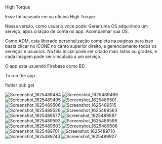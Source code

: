 High Torque

Esse foi baseado em na oficina High Torque. 

Nessa versão, como usuario voce pode: Gerar uma OS adquirindo um serviço, apos criação de conta no app.
Acompanhar sua OS.

Como ADM, esta liberado personalização completa na paginas para isso basta clicar no ICONE no canto superior direito, e gerenciamento todos os serviços e usuarios.
Na tela inicial pode ser criado mais listas ou grades, e cada imagem pode ser vinculada a um serviço.

O app esta usuando Firebase como BD.

To run the app

flutter pub get

![Screenshot_1625489484](https://user-images.githubusercontent.com/69984151/124478358-7e9f0a00-dd7b-11eb-916f-94dcf6ed8636.png)
![Screenshot_1625489489](https://user-images.githubusercontent.com/69984151/124478363-7fd03700-dd7b-11eb-9938-b86fdf6577b6.png)
![Screenshot_1625489495](https://user-images.githubusercontent.com/69984151/124478365-8068cd80-dd7b-11eb-86f6-ca55bebe8008.png)
![Screenshot_1625489501](https://user-images.githubusercontent.com/69984151/124478367-8068cd80-dd7b-11eb-8c2d-c2b58bdad711.png)
![Screenshot_1625489506](https://user-images.githubusercontent.com/69984151/124478370-8068cd80-dd7b-11eb-9f85-f41cdfbacb64.png)
![Screenshot_1625489515](https://user-images.githubusercontent.com/69984151/124478373-81016400-dd7b-11eb-8e81-c292119539bf.png)
![Screenshot_1625489526](https://user-images.githubusercontent.com/69984151/124478376-81016400-dd7b-11eb-9f46-4be7ef6e3908.png)
![Screenshot_1625489563](https://user-images.githubusercontent.com/69984151/124478378-82cb2780-dd7b-11eb-9fa1-55dd4d6e6071.png)
![Screenshot_1625489577](https://user-images.githubusercontent.com/69984151/124478382-82cb2780-dd7b-11eb-86b8-811689000e3d.png)
![Screenshot_1625489587](https://user-images.githubusercontent.com/69984151/124478386-8363be00-dd7b-11eb-88db-98975ce2d960.png)
![Screenshot_1625489593](https://user-images.githubusercontent.com/69984151/124478388-8363be00-dd7b-11eb-8900-fb705461386f.png)
![Screenshot_1625489598](https://user-images.githubusercontent.com/69984151/124478389-83fc5480-dd7b-11eb-9e8c-fd2c13300074.png)
![Screenshot_1625489603](https://user-images.githubusercontent.com/69984151/124478391-83fc5480-dd7b-11eb-8147-19000ffc93ac.png)
![Screenshot_1625489606](https://user-images.githubusercontent.com/69984151/124478392-8494eb00-dd7b-11eb-9753-173b1ad44eee.png)
![Screenshot_1625489701](https://user-images.githubusercontent.com/69984151/124478394-8494eb00-dd7b-11eb-99d4-31f3b9d20ad4.png)
![Screenshot_1625489710](https://user-images.githubusercontent.com/69984151/124478397-852d8180-dd7b-11eb-8e50-fa3c10ca7c06.png)
![Screenshot_1625489743](https://user-images.githubusercontent.com/69984151/124478400-852d8180-dd7b-11eb-898a-73f4128f95ec.png)
![Screenshot_1625489927](https://user-images.githubusercontent.com/69984151/124478401-85c61800-dd7b-11eb-93f4-c312b9a0a553.png)
